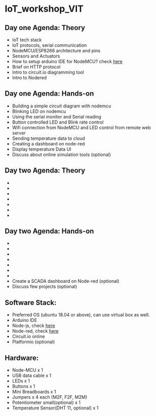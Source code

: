 # IoT_workshop_VIT

## Day one Agenda: Theory

- IoT tech stack
- IoT protocols, serial communication
- NodeMCU/ESP8266 architecture and pins
- Sensors and Actuators
- How to setup arduino IDE for NodeMCU? check [here](IoT_workshop_VIT/day_one/Arduino_IDE_setup.docx)
- Brief on HTTP protocol
- Intro to circuit.io diagramming tool
- Intro to Nodered

## Day one Agenda: Hands-on

- Building a simple circuit diagram with nodemcu
- Blinking LED on nodemcu
- Using the serial monitor and Serial reading
- Button controlled LED and Blink rate control
- Wifi connection from NodeMCU and LED control from remote web server
- Sending temperature data to cloud
- Creating a dashboard on node-red
- Display temperature Data UI
- Discuss about online simulation tools (optional)

## Day two Agenda: Theory

- 
- 
- 
- 
- 
- 
- 

## Day two Agenda: Hands-on

- 
- 
- 
- 
- 
- 
- 
- Create a SCADA dashboard on Node-red (optional)
- Discuss few projects (optional)

## Software Stack:

- Preferred OS (ubuntu 18.04 or above), can use virtual box as well.
- Arduino IDE
- Node-js, check [here](day_one/node_red_install_guide.md)
- Node-red, check [here](day_one/node_red_install_guide.md)
- Circuit.io online
- Platformio (optional)

## Hardware:

- Node-MCU x 1
- USB data cable x 1
- LEDs x 1
- Buttons x 1
- Mini Breadboards x 1
- Jumpers x 4 each (M2F, F2F, M2M)
- Potentiometer small(optional) x 1
- Temperature Sensor(DHT 11, optional) x 1
